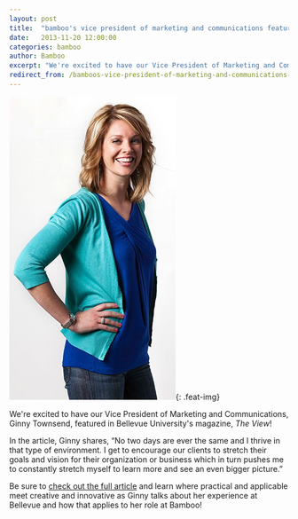 ```yaml
---
layout: post
title:  "bamboo's vice president of marketing and communications featured!"
date:   2013-11-20 12:00:00
categories: bamboo 
author: Bamboo
excerpt: "We're excited to have our Vice President of Marketing and Communications, Ginny Townsend, featured in Bellevue University's magazine, _The View_!"
redirect_from: /bamboos-vice-president-of-marketing-and-communications-featured!/
---
```


![Bamboo's Vice President of Marketing and Communications Featured!](/images/posts/ginny-townsend.jpg){: .feat-img}

We're excited to have our Vice President of Marketing and Communications, Ginny Townsend, featured in Bellevue University's magazine, _The View_!

In the article, Ginny shares, “No two days are ever the same and I thrive in that type of environment. I get to encourage our clients to stretch their goals and vision for their organization or business which in turn pushes me to constantly stretch myself to learn more and see an even bigger picture.”

Be sure to [check out the full article](http://viewer.zmags.com/publication/3cb31aa6#/3cb31aa6/1) and learn where practical and applicable meet creative and innovative as Ginny talks about her experience at Bellevue and how that applies to her role at Bamboo!